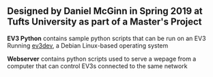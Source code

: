 ## Designed by Daniel McGinn in Spring 2019 at Tufts University as part of a Master's Project

**EV3 Python** contains sample python scripts that can be run on an EV3 Running <a href="https://www.ev3dev.org/">ev3dev</a>, a Debian Linux-based operating system

**Webserver** contains python scripts used to serve a wepage from a computer that can control EV3s connected to the same network